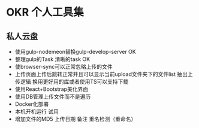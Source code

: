 # OKR 个人工具集
## 私人云盘
* 使用gulp-nodemeon替换gulp-develop-server OK
* 整理gulp的Task 清晰的task OK
* 使browser-sync可以正常忽略上传的文件
* 上传页面上传后跳转正常并且可以显示当前upload文件夹下的文件list 抽出上传逻辑 换用更好用的库或者使用TS可以支持下载
* 使用React+Bootstrap美化界面
* 使用DB管理上传文件而不是遍历
* Docker化部署
* 本机开机运行 试用
* 增加文件的MD5 上传日期 备注 重名检测（重命名）
